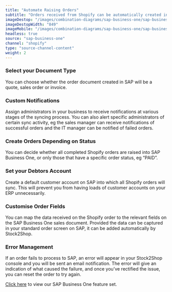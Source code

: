 ```yaml
---
title: "Automate Raising Orders"
subtitle: "Orders received from Shopify can be automatically created in SAP Business One."
imageDestop: "/images/combination-diagrams/sap-business-one/sap-business-one-shopify-inventory.svg"
imageDestopWidth: "849"
imageMobile: "/images/combination-diagrams/sap-business-one/sap-business-one-shopify-inventory.svg"
headless: true
source: "sap-business-one"
channel: "shopify"
type: "source-channel-content"
weight: 2
---
```


### Select your Document Type
You can choose whether the order document created in SAP will be a quote, sales order or invoice.

### Custom Notifications
Assign administrators in your business to receive notifications at various stages of the syncing process. You can also alert specific administrators of certain sync activity, eg the sales manager can receive notifications of successful orders and the IT manager can be notified of failed orders.

### Create Orders Depending on Status
You can decide whether all completed Shopify orders are raised into SAP Business One, or only those that have a specific order status, eg “PAID”.

### Set your Debtors Account
Create a default customer account on SAP into which all Shopify orders will sync. This will prevent you from having loads of customer accounts on your ERP unnecessarily.

### Customise Order Fields
You can map the data received on the Shopify order to the relevant fields on the SAP Business One sales document. Provided the data can be captured in your standard order screen on SAP, it can be added automatically by Stock2Shop.

### Error Management
If an order fails to process to SAP, an error will appear in your Stock2Shop console and you will be sent an email notification. The error will give an indication of what caused the failure, and once you’ve rectified the issue, you can reset the order to try again.

[Click here](/help/features/sap-business-one/ "SAP Business One Features") to view our SAP Business One feature set.